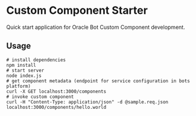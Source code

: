 # Custom Component Starter

Quick start application for Oracle Bot Custom Component development.

## Usage

```shell
# install dependencies
npm install
# start server
node index.js
# get component metadata (endpoint for service configuration in bots platform)
curl -X GET localhost:3000/components
# invoke custom component
curl -H "Content-Type: application/json" -d @sample.req.json localhost:3000/components/hello.world
```